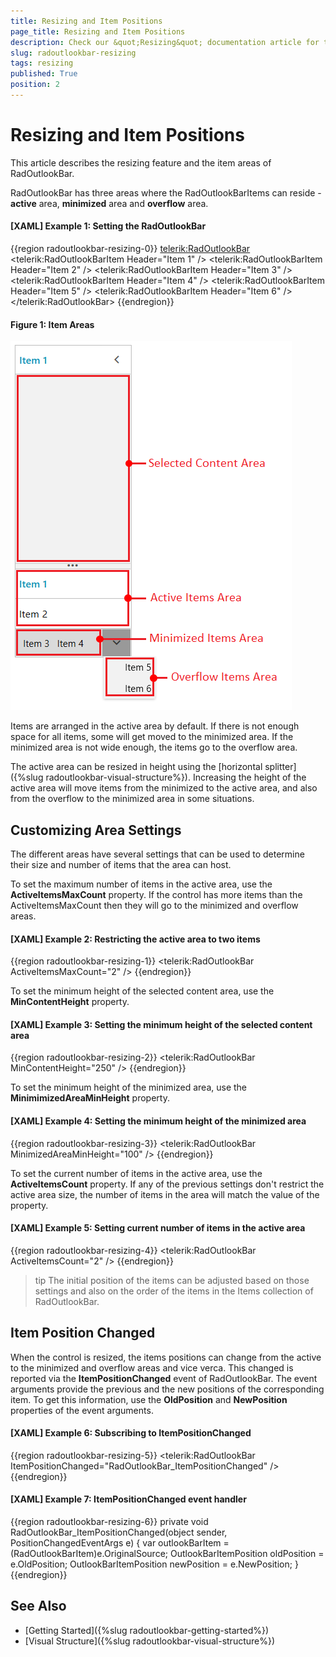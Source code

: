 ```yaml
---
title: Resizing and Item Positions
page_title: Resizing and Item Positions
description: Check our &quot;Resizing&quot; documentation article for the RadOutlookBar {{ site.framework_name }} control.
slug: radoutlookbar-resizing
tags: resizing
published: True
position: 2
---
```


# Resizing and Item Positions

This article describes the resizing feature and the item areas of RadOutlookBar.

RadOutlookBar has three areas where the RadOutlookBarItems can reside - __active__ area, __minimized__ area and __overflow__ area.

#### __[XAML] Example 1: Setting the RadOutlookBar__
{{region radoutlookbar-resizing-0}}
	<telerik:RadOutlookBar>
		<telerik:RadOutlookBarItem Header="Item 1" />
		<telerik:RadOutlookBarItem Header="Item 2" />
		<telerik:RadOutlookBarItem Header="Item 3" />
		<telerik:RadOutlookBarItem Header="Item 4" />
		<telerik:RadOutlookBarItem Header="Item 5" />
		<telerik:RadOutlookBarItem Header="Item 6" />
	</telerik:RadOutlookBar>
{{endregion}}

#### Figure 1: Item Areas
![](images/radoutlookbar-resizing-0.png)

Items are arranged in the active area by default. If there is not enough space for all items, some will get moved to the minimized area. If the minimized area is not wide enough, the items go to the overflow area.

The active area can be resized in height using the [horizontal splitter]({%slug radoutlookbar-visual-structure%}). Increasing the height of the active area will move items from the minimized to the active area, and also from the overflow to the minimized area in some situations.

## Customizing Area Settings

The different areas have several settings that can be used to determine their size and number of items that the area can host.

To set the maximum number of items in the active area, use the __ActiveItemsMaxCount__ property. If the control has more items than the ActiveItemsMaxCount then they will go to the minimized and overflow areas.

#### __[XAML] Example 2: Restricting the active area to two items__
{{region radoutlookbar-resizing-1}}
	<telerik:RadOutlookBar ActiveItemsMaxCount="2" />
{{endregion}}

To set the minimum height of the selected content area, use the __MinContentHeight__ property.

#### __[XAML] Example 3: Setting the minimum height of the selected content area__
{{region radoutlookbar-resizing-2}}
	<telerik:RadOutlookBar MinContentHeight="250" />
{{endregion}}

To set the minimum height of the minimized area, use the __MinimimizedAreaMinHeight__ property.

#### __[XAML] Example 4: Setting the minimum height of the minimized area__
{{region radoutlookbar-resizing-3}}
	<telerik:RadOutlookBar MinimizedAreaMinHeight="100" />
{{endregion}}

To set the current number of items in the active area, use the __ActiveItemsCount__ property. If any of the previous settings don't restrict the active area size, the number of items in the area will match the value of the property.

#### __[XAML] Example 5: Setting current number of items in the active area__
{{region radoutlookbar-resizing-4}}
	<telerik:RadOutlookBar ActiveItemsCount="2" />
{{endregion}}

>tip The initial position of the items can be adjusted based on those settings and also on the order of the items in the Items collection of RadOutlookBar.

## Item Position Changed

When the control is resized, the items positions can change from the active to the minimized and overflow areas and vice verca. This changed is reported via the __ItemPositionChanged__ event of RadOutlookBar. The event arguments provide the previous and the new positions of the corresponding item. To get this information, use the __OldPosition__ and __NewPosition__ properties of the event arguments.

#### __[XAML] Example 6: Subscribing to ItemPositionChanged__
{{region radoutlookbar-resizing-5}}
	<telerik:RadOutlookBar ItemPositionChanged="RadOutlookBar_ItemPositionChanged" />
{{endregion}}

#### __[XAML] Example 7: ItemPositionChanged event handler__
{{region radoutlookbar-resizing-6}}
	private void RadOutlookBar_ItemPositionChanged(object sender, PositionChangedEventArgs e)
	{
		var outlookBarItem = (RadOutlookBarItem)e.OriginalSource;
		OutlookBarItemPosition oldPosition = e.OldPosition;
		OutlookBarItemPosition newPosition = e.NewPosition;
	}
{{endregion}}

## See Also
 * [Getting Started]({%slug radoutlookbar-getting-started%})
 * [Visual Structure]({%slug radoutlookbar-visual-structure%})